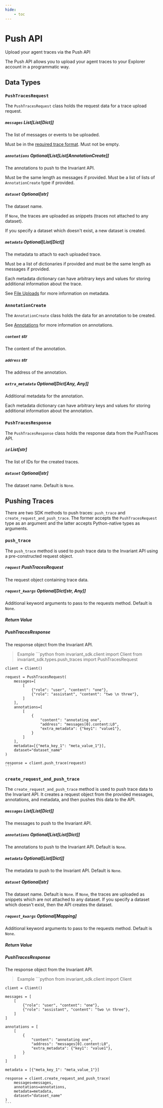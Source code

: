 ```yaml
---
hide:
    - toc
---
```


# Push API

<div class='subtitle'>Upload your agent traces via the Push API</div>

The Push API allows you to upload your agent traces to your Explorer account in a programmatic way.

## Data Types

### `PushTracesRequest`

The `PushTracesRequest` class holds the request data for a trace upload request.

<!-- - **messages** (`List[List[Dict]]`): The messages to push to the Invariant API.
- **annotations** (`Optional[List[List[AnnotationCreate]]]`): The annotations to push to the Invariant API. Default is `None`.
- **dataset** (`Optional[str]`): The dataset name. Default is `None`.
- **metadata** (`Optional[List[Dict]]`): The metadata to push to the Invariant API. Default is `None`. -->

##### `messages` <span class='type'>List[List[Dict]]</span> <span class='required'/>

The list of messages or events to be uploaded. 

Must be in the [required trace format](../2_traces.md). Must not be empty.

##### `annotations` <span class='type'>Optional[List[List[AnnotationCreate]]</span> <span class='optional'/>

The annotations to push to the Invariant API. 

Must be the same length as messages if provided. Must be a list of lists of `AnnotationCreate` type if provided.

##### `dataset` <span class='type'>Optional[str]</span> <span class='optional'/>

The dataset name. 

If `None`, the traces are uploaded as snippets (traces not attached to any dataset).

If you specify a dataset which doesn't exist, a new dataset is created.

##### `metadata` <span class='type'>Optional[List[Dict]]</span> <span class='optional'/>

The metadata to attach to each uploaded trace.

Must be a list of dictionaries if provided and must be the same length as messages if provided.

Each metadata dictionary can have arbitrary keys and values for storing additional information about the trace.

See [File Uploads](../Uploading_Traces/file_uploads.md) for more information on metadata.

### `AnnotationCreate`

The `AnnotationCreate` class holds the data for an annotation to be created.

See [Annotations](../3_annotations.md) for more information on annotations.

##### `content` <span class='type'>str</span> <span class='required'/>

The content of the annotation.

##### `address` <span class='type'>str</span> <span class='required'/>

The address of the annotation.

##### `extra_metadata` <span class='type'>Optional[Dict[Any, Any]]</span> <span class='optional'/>

Additional metadata for the annotation.

Each metadata dictionary can have arbitrary keys and values for storing additional information about the annotation.

### `PushTracesResponse`

The `PushTracesResponse` class holds the response data from the PushTraces API.

##### `id` <span class='type'>List[str]</span> <span class='required'/>

The list of IDs for the created traces.

##### `dataset` <span class='type'>Optional[str]</span> <span class='optional'/>

The dataset name. Default is `None`.


## Pushing Traces

There are two SDK methods to push traces: `push_trace` and `create_request_and_push_trace`. The former accepts the `PushTracesRequest` type as an argument and the latter accepts Python-native types as arguments.

### `push_trace` 
The `push_trace` method is used to push trace data to the Invariant API using a pre-constructed request object.

##### `request` <span class='type'>PushTracesRequest</span> <span class='required'/>

The request object containing trace data.

##### `request_kwargs` <span class='type'>Optional[Dict[str, Any]]</span> <span class='optional'/>

Additional keyword arguments to pass to the requests method. Default is `None`.

##### Return Value

##### <span class='type'>PushTracesResponse</span>

The response object from the Invariant API.


> Example
    ```python
    from invariant_sdk.client import Client
    from invariant_sdk.types.push_traces import PushTracesRequest

    client = Client()

    request = PushTracesRequest(
        messages=[
            [
                {"role": "user", "content": "one"},
                {"role": "assistant", "content": "two \n three"},
            ]
        ],
        annotations=[
            [
                {
                    "content": "annotating one",
                    "address": "messages[0].content:L0",
                    "extra_metadata": {"key1": "value1"},
                }
            ]
        ],
        metadata=[{"meta_key_1": "meta_value_1"}],
        dataset="dataset_name"
    )

    response = client.push_trace(request)
    ```

### `create_request_and_push_trace`

The `create_request_and_push_trace` method is used to push trace data to the Invariant API. It creates a request object from the provided messages, annotations, and metadata, and then pushes this data to the API.

##### `messages` <span class='type'>List[List[Dict]]</span> <span class='required'/>

The messages to push to the Invariant API.

##### `annotations` <span class='type'>Optional[List[List[Dict]]</span> <span class='optional'/>

The annotations to push to the Invariant API. Default is `None`.

##### `metadata` <span class='type'>Optional[List[Dict]]</span> <span class='optional'/>

The metadata to push to the Invariant API. Default is `None`.

##### `dataset` <span class='type'>Optional[str]</span> <span class='optional'/>

The dataset name. Default is `None`. If `None`, the traces are uploaded as snippets which are not attached to any dataset. If you specify a dataset which doesn't exist, then the API creates the dataset.

##### `request_kwargs` <span class='type'>Optional[Mapping]</span> <span class='optional'/>

Additional keyword arguments to pass to the requests method. Default is `None`.

##### Return Value

##### <span class='type'>PushTracesResponse</span>

The response object from the Invariant API.

> Example
    ```python
    from invariant_sdk.client import Client

    client = Client()

    messages = [
        [
            {"role": "user", "content": "one"},
            {"role": "assistant", "content": "two \n three"},
        ]
    ]

    annotations = [
        [
            {
                "content": "annotating one",
                "address": "messages[0].content:L0",
                "extra_metadata": {"key1": "value1"},
            }
        ]
    ]

    metadata = [{"meta_key_1": "meta_value_1"}]

    response = client.create_request_and_push_trace(
        messages=messages,
        annotations=annotations,
        metadata=metadata,
        dataset="dataset_name"
    )
    ```